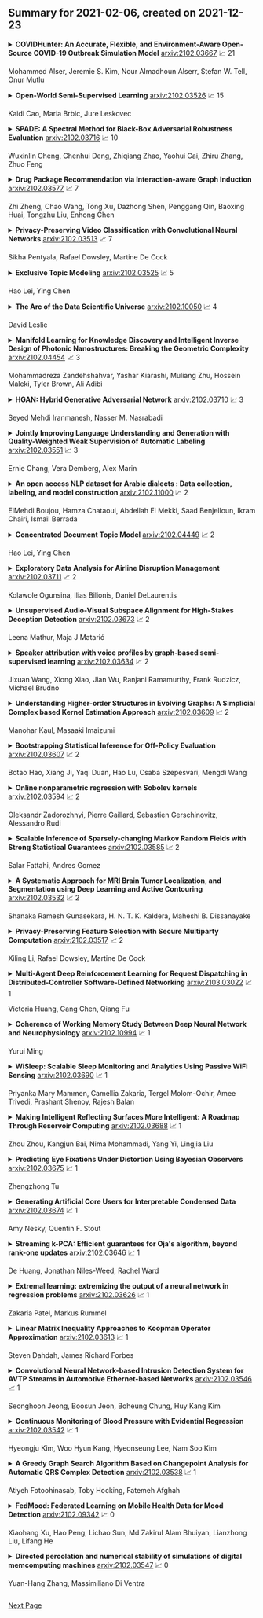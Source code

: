 ## Summary for 2021-02-06, created on 2021-12-23


<details><summary><b>COVIDHunter: An Accurate, Flexible, and Environment-Aware Open-Source COVID-19 Outbreak Simulation Model</b>
<a href="https://arxiv.org/abs/2102.03667">arxiv:2102.03667</a>
&#x1F4C8; 21 <br>
<p>Mohammed Alser, Jeremie S. Kim, Nour Almadhoun Alserr, Stefan W. Tell, Onur Mutlu</p></summary>
<p>

**Abstract:** Motivation: Early detection and isolation of COVID-19 patients are essential for successful implementation of mitigation strategies and eventually curbing the disease spread. With a limited number of daily COVID19 tests performed in every country, simulating the COVID-19 spread along with the potential effect of each mitigation strategy currently remains one of the most effective ways in managing the healthcare system and guiding policy-makers. We introduce COVIDHunter, a flexible and accurate COVID-19 outbreak simulation model that evaluates the current mitigation measures that are applied to a region and provides suggestions on what strength the upcoming mitigation measure should be. The key idea of COVIDHunter is to quantify the spread of COVID-19 in a geographical region by simulating the average number of new infections caused by an infected person considering the effect of external factors, such as environmental conditions (e.g., climate, temperature, humidity) and mitigation measures.
  Results: Using Switzerland as a case study, COVIDHunter estimates that the policy-makers need to keep the current mitigation measures for at least 30 days to prevent demand from quickly exceeding existing hospital capacity. Relaxing the mitigation measures by 50% for 30 days increases both the daily capacity need for hospital beds and daily number of deaths exponentially by an average of 23.8x, who may occupy ICU beds and ventilators for a period of time. Unlike existing models, the COVIDHunter model accurately monitors and predicts the daily number of cases, hospitalizations, and deaths due to COVID-19. Our model is flexible to configure and simple to modify for modeling different scenarios under different environmental conditions and mitigation measures.
  Availability: https://github.com/CMU-SAFARI/COVIDHunter

</p>
</details>

<details><summary><b>Open-World Semi-Supervised Learning</b>
<a href="https://arxiv.org/abs/2102.03526">arxiv:2102.03526</a>
&#x1F4C8; 15 <br>
<p>Kaidi Cao, Maria Brbic, Jure Leskovec</p></summary>
<p>

**Abstract:** Supervised and semi-supervised learning methods have been traditionally designed for the closed-world setting based on the assumption that unlabeled test data contains only classes previously encountered in the labeled training data. However, the real world is inherently open and dynamic, and thus novel, previously unseen classes may appear in the test data or during the model deployment. Here, we introduce a new open-world semi-supervised learning setting in which the model is required to recognize previously seen classes, as well as to discover novel classes never seen in the labeled dataset. To tackle the problem, we propose ORCA, an approach that learns to simultaneously classify and cluster the data. ORCA classifies examples from the unlabeled dataset to previously seen classes, or forms a novel class by grouping similar examples together. The key idea in ORCA is in introducing uncertainty based adaptive margin that effectively circumvents the bias caused by the imbalance of variance between seen and novel classes/clusters. We demonstrate that ORCA accurately discovers novel classes and assigns samples to previously seen classes on benchmark image classification datasets, including CIFAR and ImageNet. Remarkably, despite solving the harder task ORCA outperforms semi-supervised methods on seen classes, as well as novel class discovery methods on novel classes, achieving 7% and 151% improvements on seen and novel classes in the ImageNet dataset.

</p>
</details>

<details><summary><b>SPADE: A Spectral Method for Black-Box Adversarial Robustness Evaluation</b>
<a href="https://arxiv.org/abs/2102.03716">arxiv:2102.03716</a>
&#x1F4C8; 10 <br>
<p>Wuxinlin Cheng, Chenhui Deng, Zhiqiang Zhao, Yaohui Cai, Zhiru Zhang, Zhuo Feng</p></summary>
<p>

**Abstract:** A black-box spectral method is introduced for evaluating the adversarial robustness of a given machine learning (ML) model. Our approach, named SPADE, exploits bijective distance mapping between the input/output graphs constructed for approximating the manifolds corresponding to the input/output data. By leveraging the generalized Courant-Fischer theorem, we propose a SPADE score for evaluating the adversarial robustness of a given model, which is proved to be an upper bound of the best Lipschitz constant under the manifold setting. To reveal the most non-robust data samples highly vulnerable to adversarial attacks, we develop a spectral graph embedding procedure leveraging dominant generalized eigenvectors. This embedding step allows assigning each data sample a robustness score that can be further harnessed for more effective adversarial training. Our experiments show the proposed SPADE method leads to promising empirical results for neural network models that are adversarially trained with the MNIST and CIFAR-10 data sets.

</p>
</details>

<details><summary><b>Drug Package Recommendation via Interaction-aware Graph Induction</b>
<a href="https://arxiv.org/abs/2102.03577">arxiv:2102.03577</a>
&#x1F4C8; 7 <br>
<p>Zhi Zheng, Chao Wang, Tong Xu, Dazhong Shen, Penggang Qin, Baoxing Huai, Tongzhu Liu, Enhong Chen</p></summary>
<p>

**Abstract:** Recent years have witnessed the rapid accumulation of massive electronic medical records (EMRs), which highly support the intelligent medical services such as drug recommendation. However, prior arts mainly follow the traditional recommendation strategies like collaborative filtering, which usually treat individual drugs as mutually independent, while the latent interactions among drugs, e.g., synergistic or antagonistic effect, have been largely ignored. To that end, in this paper, we target at developing a new paradigm for drug package recommendation with considering the interaction effect within drugs, in which the interaction effects could be affected by patient conditions. Specifically, we first design a pre-training method based on neural collaborative filtering to get the initial embedding of patients and drugs. Then, the drug interaction graph will be initialized based on medical records and domain knowledge. Along this line, we propose a new Drug Package Recommendation (DPR) framework with two variants, respectively DPR on Weighted Graph (DPR-WG) and DPR on Attributed Graph (DPR-AG) to solve the problem, in which each the interactions will be described as signed weights or attribute vectors. In detail, a mask layer is utilized to capture the impact of patient condition, and graph neural networks (GNNs) are leveraged for the final graph induction task to embed the package. Extensive experiments on a real-world data set from a first-rate hospital demonstrate the effectiveness of our DPR framework compared with several competitive baseline methods, and further support the heuristic study for the drug package generation task with adequate performance.

</p>
</details>

<details><summary><b>Privacy-Preserving Video Classification with Convolutional Neural Networks</b>
<a href="https://arxiv.org/abs/2102.03513">arxiv:2102.03513</a>
&#x1F4C8; 7 <br>
<p>Sikha Pentyala, Rafael Dowsley, Martine De Cock</p></summary>
<p>

**Abstract:** Many video classification applications require access to personal data, thereby posing an invasive security risk to the users' privacy. We propose a privacy-preserving implementation of single-frame method based video classification with convolutional neural networks that allows a party to infer a label from a video without necessitating the video owner to disclose their video to other entities in an unencrypted manner. Similarly, our approach removes the requirement of the classifier owner from revealing their model parameters to outside entities in plaintext. To this end, we combine existing Secure Multi-Party Computation (MPC) protocols for private image classification with our novel MPC protocols for oblivious single-frame selection and secure label aggregation across frames. The result is an end-to-end privacy-preserving video classification pipeline. We evaluate our proposed solution in an application for private human emotion recognition. Our results across a variety of security settings, spanning honest and dishonest majority configurations of the computing parties, and for both passive and active adversaries, demonstrate that videos can be classified with state-of-the-art accuracy, and without leaking sensitive user information.

</p>
</details>

<details><summary><b>Exclusive Topic Modeling</b>
<a href="https://arxiv.org/abs/2102.03525">arxiv:2102.03525</a>
&#x1F4C8; 5 <br>
<p>Hao Lei, Ying Chen</p></summary>
<p>

**Abstract:** We propose an Exclusive Topic Modeling (ETM) for unsupervised text classification, which is able to 1) identify the field-specific keywords though less frequently appeared and 2) deliver well-structured topics with exclusive words. In particular, a weighted Lasso penalty is imposed to reduce the dominance of the frequently appearing yet less relevant words automatically, and a pairwise Kullback-Leibler divergence penalty is used to implement topics separation. Simulation studies demonstrate that the ETM detects the field-specific keywords, while LDA fails. When applying to the benchmark NIPS dataset, the topic coherence score on average improves by 22% and 10% for the model with weighted Lasso penalty and pairwise Kullback-Leibler divergence penalty, respectively.

</p>
</details>

<details><summary><b>The Arc of the Data Scientific Universe</b>
<a href="https://arxiv.org/abs/2102.10050">arxiv:2102.10050</a>
&#x1F4C8; 4 <br>
<p>David Leslie</p></summary>
<p>

**Abstract:** In this paper I explore the scaffolding of normative assumptions that supports Sabina Leonelli's implicit appeal to the values of epistemic integrity and the global public good that conjointly animate the ethos of responsible and sustainable data work in the context of COVID-19. Drawing primarily on the writings of sociologist Robert K. Merton, the thinkers of the Vienna Circle, and Charles Sanders Peirce, I make some of these assumptions explicit by telling a longer story about the evolution of social thinking about the normative structure of science from Merton's articulation of his well-known norms (those of universalism, communism, organized skepticism, and disinterestedness) to the present. I show that while Merton's norms and his intertwinement of these with the underlying mechanisms of democratic order provide us with an especially good starting point to explore and clarify the commitments and values of science, Leonelli's broader, more context-responsive, and more holistic vision of the epistemic integrity of data scientific understanding, and her discernment of the global and biospheric scope of its moral-practical reach, move beyond Merton's schema in ways that effectively draw upon important critiques. Stepping past Merton, I argue that a combination of situated universalism, methodological pluralism, strong objectivity, and unbounded communalism must guide the responsible and sustainable data work of the future.

</p>
</details>

<details><summary><b>Manifold Learning for Knowledge Discovery and Intelligent Inverse Design of Photonic Nanostructures: Breaking the Geometric Complexity</b>
<a href="https://arxiv.org/abs/2102.04454">arxiv:2102.04454</a>
&#x1F4C8; 3 <br>
<p>Mohammadreza Zandehshahvar, Yashar Kiarashi, Muliang Zhu, Hossein Maleki, Tyler Brown, Ali Adibi</p></summary>
<p>

**Abstract:** Here, we present a new approach based on manifold learning for knowledge discovery and inverse design with minimal complexity in photonic nanostructures. Our approach builds on studying sub-manifolds of responses of a class of nanostructures with different design complexities in the latent space to obtain valuable insight about the physics of device operation to guide a more intelligent design. In contrast to the current methods for inverse design of photonic nanostructures, which are limited to pre-selected and usually over-complex structures, we show that our method allows evolution from an initial design towards the simplest structure while solving the inverse problem.

</p>
</details>

<details><summary><b>HGAN: Hybrid Generative Adversarial Network</b>
<a href="https://arxiv.org/abs/2102.03710">arxiv:2102.03710</a>
&#x1F4C8; 3 <br>
<p>Seyed Mehdi Iranmanesh, Nasser M. Nasrabadi</p></summary>
<p>

**Abstract:** In this paper, we present a simple approach to train Generative Adversarial Networks (GANs) in order to avoid a \textit {mode collapse} issue. Implicit models such as GANs tend to generate better samples compared to explicit models that are trained on tractable data likelihood. However, GANs overlook the explicit data density characteristics which leads to undesirable quantitative evaluations and mode collapse. To bridge this gap, we propose a hybrid generative adversarial network (HGAN) for which we can enforce data density estimation via an autoregressive model and support both adversarial and likelihood framework in a joint training manner which diversify the estimated density in order to cover different modes. We propose to use an adversarial network to \textit {transfer knowledge} from an autoregressive model (teacher) to the generator (student) of a GAN model. A novel deep architecture within the GAN formulation is developed to adversarially distill the autoregressive model information in addition to simple GAN training approach. We conduct extensive experiments on real-world datasets (i.e., MNIST, CIFAR-10, STL-10) to demonstrate the effectiveness of the proposed HGAN under qualitative and quantitative evaluations. The experimental results show the superiority and competitiveness of our method compared to the baselines.

</p>
</details>

<details><summary><b>Jointly Improving Language Understanding and Generation with Quality-Weighted Weak Supervision of Automatic Labeling</b>
<a href="https://arxiv.org/abs/2102.03551">arxiv:2102.03551</a>
&#x1F4C8; 3 <br>
<p>Ernie Chang, Vera Demberg, Alex Marin</p></summary>
<p>

**Abstract:** Neural natural language generation (NLG) and understanding (NLU) models are data-hungry and require massive amounts of annotated data to be competitive. Recent frameworks address this bottleneck with generative models that synthesize weak labels at scale, where a small amount of training labels are expert-curated and the rest of the data is automatically annotated. We follow that approach, by automatically constructing a large-scale weakly-labeled data with a fine-tuned GPT-2, and employ a semi-supervised framework to jointly train the NLG and NLU models. The proposed framework adapts the parameter updates to the models according to the estimated label-quality. On both the E2E and Weather benchmarks, we show that this weakly supervised training paradigm is an effective approach under low resource scenarios and outperforming benchmark systems on both datasets when 100% of training data is used.

</p>
</details>

<details><summary><b>An open access NLP dataset for Arabic dialects : Data collection, labeling, and model construction</b>
<a href="https://arxiv.org/abs/2102.11000">arxiv:2102.11000</a>
&#x1F4C8; 2 <br>
<p>ElMehdi Boujou, Hamza Chataoui, Abdellah El Mekki, Saad Benjelloun, Ikram Chairi, Ismail Berrada</p></summary>
<p>

**Abstract:** Natural Language Processing (NLP) is today a very active field of research and innovation. Many applications need however big sets of data for supervised learning, suitably labelled for the training purpose. This includes applications for the Arabic language and its national dialects. However, such open access labeled data sets in Arabic and its dialects are lacking in the Data Science ecosystem and this lack can be a burden to innovation and research in this field. In this work, we present an open data set of social data content in several Arabic dialects. This data was collected from the Twitter social network and consists on +50K twits in five (5) national dialects. Furthermore, this data was labeled for several applications, namely dialect detection, topic detection and sentiment analysis. We publish this data as an open access data to encourage innovation and encourage other works in the field of NLP for Arabic dialects and social media. A selection of models were built using this data set and are presented in this paper along with their performances.

</p>
</details>

<details><summary><b>Concentrated Document Topic Model</b>
<a href="https://arxiv.org/abs/2102.04449">arxiv:2102.04449</a>
&#x1F4C8; 2 <br>
<p>Hao Lei, Ying Chen</p></summary>
<p>

**Abstract:** We propose a Concentrated Document Topic Model(CDTM) for unsupervised text classification, which is able to produce a concentrated and sparse document topic distribution. In particular, an exponential entropy penalty is imposed on the document topic distribution. Documents that have diverse topic distributions are penalized more, while those having concentrated topics are penalized less. We apply the model to the benchmark NIPS dataset and observe more coherent topics and more concentrated and sparse document-topic distributions than Latent Dirichlet Allocation(LDA).

</p>
</details>

<details><summary><b>Exploratory Data Analysis for Airline Disruption Management</b>
<a href="https://arxiv.org/abs/2102.03711">arxiv:2102.03711</a>
&#x1F4C8; 2 <br>
<p>Kolawole Ogunsina, Ilias Bilionis, Daniel DeLaurentis</p></summary>
<p>

**Abstract:** Reliable platforms for data collation during airline schedule operations have significantly increased the quality and quantity of available information for effectively managing airline schedule disruptions. To that effect, this paper applies macroscopic and microscopic techniques by way of basic statistics and machine learning, respectively, to analyze historical scheduling and operations data from a major airline in the United States. Macroscopic results reveal that majority of irregular operations in airline schedule that occurred over a one-year period stemmed from disruptions due to flight delays, while microscopic results validate different modeling assumptions about key drivers for airline disruption management like turnaround as a Gaussian process.

</p>
</details>

<details><summary><b>Unsupervised Audio-Visual Subspace Alignment for High-Stakes Deception Detection</b>
<a href="https://arxiv.org/abs/2102.03673">arxiv:2102.03673</a>
&#x1F4C8; 2 <br>
<p>Leena Mathur, Maja J Matarić</p></summary>
<p>

**Abstract:** Automated systems that detect deception in high-stakes situations can enhance societal well-being across medical, social work, and legal domains. Existing models for detecting high-stakes deception in videos have been supervised, but labeled datasets to train models can rarely be collected for most real-world applications. To address this problem, we propose the first multimodal unsupervised transfer learning approach that detects real-world, high-stakes deception in videos without using high-stakes labels. Our subspace-alignment (SA) approach adapts audio-visual representations of deception in lab-controlled low-stakes scenarios to detect deception in real-world, high-stakes situations. Our best unsupervised SA models outperform models without SA, outperform human ability, and perform comparably to a number of existing supervised models. Our research demonstrates the potential for introducing subspace-based transfer learning to model high-stakes deception and other social behaviors in real-world contexts with a scarcity of labeled behavioral data.

</p>
</details>

<details><summary><b>Speaker attribution with voice profiles by graph-based semi-supervised learning</b>
<a href="https://arxiv.org/abs/2102.03634">arxiv:2102.03634</a>
&#x1F4C8; 2 <br>
<p>Jixuan Wang, Xiong Xiao, Jian Wu, Ranjani Ramamurthy, Frank Rudzicz, Michael Brudno</p></summary>
<p>

**Abstract:** Speaker attribution is required in many real-world applications, such as meeting transcription, where speaker identity is assigned to each utterance according to speaker voice profiles. In this paper, we propose to solve the speaker attribution problem by using graph-based semi-supervised learning methods. A graph of speech segments is built for each session, on which segments from voice profiles are represented by labeled nodes while segments from test utterances are unlabeled nodes. The weight of edges between nodes is evaluated by the similarities between the pretrained speaker embeddings of speech segments. Speaker attribution then becomes a semi-supervised learning problem on graphs, on which two graph-based methods are applied: label propagation (LP) and graph neural networks (GNNs). The proposed approaches are able to utilize the structural information of the graph to improve speaker attribution performance. Experimental results on real meeting data show that the graph based approaches reduce speaker attribution error by up to 68% compared to a baseline speaker identification approach that processes each utterance independently.

</p>
</details>

<details><summary><b>Understanding Higher-order Structures in Evolving Graphs: A Simplicial Complex based Kernel Estimation Approach</b>
<a href="https://arxiv.org/abs/2102.03609">arxiv:2102.03609</a>
&#x1F4C8; 2 <br>
<p>Manohar Kaul, Masaaki Imaizumi</p></summary>
<p>

**Abstract:** Dynamic graphs are rife with higher-order interactions, such as co-authorship relationships and protein-protein interactions in biological networks, that naturally arise between more than two nodes at once. In spite of the ubiquitous presence of such higher-order interactions, limited attention has been paid to the higher-order counterpart of the popular pairwise link prediction problem. Existing higher-order structure prediction methods are mostly based on heuristic feature extraction procedures, which work well in practice but lack theoretical guarantees. Such heuristics are primarily focused on predicting links in a static snapshot of the graph. Moreover, these heuristic-based methods fail to effectively utilize and benefit from the knowledge of latent substructures already present within the higher-order structures. In this paper, we overcome these obstacles by capturing higher-order interactions succinctly as \textit{simplices}, model their neighborhood by face-vectors, and develop a nonparametric kernel estimator for simplices that views the evolving graph from the perspective of a time process (i.e., a sequence of graph snapshots). Our method substantially outperforms several baseline higher-order prediction methods. As a theoretical achievement, we prove the consistency and asymptotic normality in terms of the Wasserstein distance of our estimator using Stein's method.

</p>
</details>

<details><summary><b>Bootstrapping Statistical Inference for Off-Policy Evaluation</b>
<a href="https://arxiv.org/abs/2102.03607">arxiv:2102.03607</a>
&#x1F4C8; 2 <br>
<p>Botao Hao, Xiang Ji, Yaqi Duan, Hao Lu, Csaba Szepesvári, Mengdi Wang</p></summary>
<p>

**Abstract:** Bootstrapping provides a flexible and effective approach for assessing the quality of batch reinforcement learning, yet its theoretical property is less understood. In this paper, we study the use of bootstrapping in off-policy evaluation (OPE), and in particular, we focus on the fitted Q-evaluation (FQE) that is known to be minimax-optimal in the tabular and linear-model cases. We propose a bootstrapping FQE method for inferring the distribution of the policy evaluation error and show that this method is asymptotically efficient and distributionally consistent for off-policy statistical inference. To overcome the computation limit of bootstrapping, we further adapt a subsampling procedure that improves the runtime by an order of magnitude. We numerically evaluate the bootrapping method in classical RL environments for confidence interval estimation, estimating the variance of off-policy evaluator, and estimating the correlation between multiple off-policy evaluators.

</p>
</details>

<details><summary><b>Online nonparametric regression with Sobolev kernels</b>
<a href="https://arxiv.org/abs/2102.03594">arxiv:2102.03594</a>
&#x1F4C8; 2 <br>
<p>Oleksandr Zadorozhnyi, Pierre Gaillard, Sebastien Gerschinovitz, Alessandro Rudi</p></summary>
<p>

**Abstract:** In this work we investigate the variation of the online kernelized ridge regression algorithm in the setting of $d-$dimensional adversarial nonparametric regression. We derive the regret upper bounds on the classes of Sobolev spaces $W_{p}^β(\mathcal{X})$, $p\geq 2, β>\frac{d}{p}$. The upper bounds are supported by the minimax regret analysis, which reveals that in the cases $β> \frac{d}{2}$ or $p=\infty$ these rates are (essentially) optimal. Finally, we compare the performance of the kernelized ridge regression forecaster to the known non-parametric forecasters in terms of the regret rates and their computational complexity as well as to the excess risk rates in the setting of statistical (i.i.d.) nonparametric regression.

</p>
</details>

<details><summary><b>Scalable Inference of Sparsely-changing Markov Random Fields with Strong Statistical Guarantees</b>
<a href="https://arxiv.org/abs/2102.03585">arxiv:2102.03585</a>
&#x1F4C8; 2 <br>
<p>Salar Fattahi, Andres Gomez</p></summary>
<p>

**Abstract:** In this paper, we study the problem of inferring time-varying Markov random fields (MRF), where the underlying graphical model is both sparse and changes sparsely over time. Most of the existing methods for the inference of time-varying MRFs rely on the regularized maximum likelihood estimation (MLE), that typically suffer from weak statistical guarantees and high computational time. Instead, we introduce a new class of constrained optimization problems for the inference of sparsely-changing MRFs. The proposed optimization problem is formulated based on the exact $\ell_0$ regularization, and can be solved in near-linear time and memory. Moreover, we show that the proposed estimator enjoys a provably small estimation error. As a special case, we derive sharp statistical guarantees for the inference of sparsely-changing Gaussian MRFs (GMRF) in the high-dimensional regime, showing that such problems can be learned with as few as one sample per time. Our proposed method is extremely efficient in practice: it can accurately estimate sparsely-changing graphical models with more than 500 million variables in less than one hour.

</p>
</details>

<details><summary><b>A Systematic Approach for MRI Brain Tumor Localization, and Segmentation using Deep Learning and Active Contouring</b>
<a href="https://arxiv.org/abs/2102.03532">arxiv:2102.03532</a>
&#x1F4C8; 2 <br>
<p>Shanaka Ramesh Gunasekara, H. N. T. K. Kaldera, Maheshi B. Dissanayake</p></summary>
<p>

**Abstract:** One of the main requirements of tumor extraction is the annotation and segmentation of tumor boundaries correctly. For this purpose, we present a threefold deep learning architecture. First classifiers are implemented with a deep convolutional neural network(CNN) andsecond a region-based convolutional neural network (R-CNN) is performed on the classified images to localize the tumor regions of interest. As the third and final stage, the concentratedtumor boundary is contoured for the segmentation process by using the Chan-Vesesegmentation algorithm. As the typical edge detection algorithms based on gradients of pixel intensity tend to fail in the medical image segmentation process, an active contour algorithm defined with the level set function is proposed. Specifically, Chan- Vese algorithm was applied to detect the tumor boundaries for the segmentation process. To evaluate the performance of the overall system, Dice Score,Rand Index (RI), Variation of Information (VOI), Global Consistency Error (GCE), Boundary Displacement Error (BDE), Mean absolute error (MAE), and Peak Signal to Noise Ratio (PSNR) werecalculated by comparing the segmented boundary area which is the final output of the proposed, against the demarcations of the subject specialists which is the gold standard. Overall performance of the proposed architecture for both glioma and meningioma segmentation is with average dice score of 0.92, (also, with RI of 0.9936, VOI of 0.0301, GCE of 0.004, BDE of 2.099, PSNR of 77.076 and MAE of 52.946), pointing to high reliability of the proposed architecture.

</p>
</details>

<details><summary><b>Privacy-Preserving Feature Selection with Secure Multiparty Computation</b>
<a href="https://arxiv.org/abs/2102.03517">arxiv:2102.03517</a>
&#x1F4C8; 2 <br>
<p>Xiling Li, Rafael Dowsley, Martine De Cock</p></summary>
<p>

**Abstract:** Existing work on privacy-preserving machine learning with Secure Multiparty Computation (MPC) is almost exclusively focused on model training and on inference with trained models, thereby overlooking the important data pre-processing stage. In this work, we propose the first MPC based protocol for private feature selection based on the filter method, which is independent of model training, and can be used in combination with any MPC protocol to rank features. We propose an efficient feature scoring protocol based on Gini impurity to this end. To demonstrate the feasibility of our approach for practical data science, we perform experiments with the proposed MPC protocols for feature selection in a commonly used machine-learning-as-a-service configuration where computations are outsourced to multiple servers, with semi-honest and with malicious adversaries. Regarding effectiveness, we show that secure feature selection with the proposed protocols improves the accuracy of classifiers on a variety of real-world data sets, without leaking information about the feature values or even which features were selected. Regarding efficiency, we document runtimes ranging from several seconds to an hour for our protocols to finish, depending on the size of the data set and the security settings.

</p>
</details>

<details><summary><b>Multi-Agent Deep Reinforcement Learning for Request Dispatching in Distributed-Controller Software-Defined Networking</b>
<a href="https://arxiv.org/abs/2103.03022">arxiv:2103.03022</a>
&#x1F4C8; 1 <br>
<p>Victoria Huang, Gang Chen, Qiang Fu</p></summary>
<p>

**Abstract:** Recently, distributed controller architectures have been quickly gaining popularity in Software-Defined Networking (SDN). However, the use of distributed controllers introduces a new and important Request Dispatching (RD) problem with the goal for every SDN switch to properly dispatch their requests among all controllers so as to optimize network performance. This goal can be fulfilled by designing an RD policy to guide distribution of requests at each switch. In this paper, we propose a Multi-Agent Deep Reinforcement Learning (MA-DRL) approach to automatically design RD policies with high adaptability and performance. This is achieved through a new problem formulation in the form of a Multi-Agent Markov Decision Process (MA-MDP), a new adaptive RD policy design and a new MA-DRL algorithm called MA-PPO. Extensive simulation studies show that our MA-DRL technique can effectively train RD policies to significantly outperform man-made policies, model-based policies, as well as RD policies learned via single-agent DRL algorithms.

</p>
</details>

<details><summary><b>Coherence of Working Memory Study Between Deep Neural Network and Neurophysiology</b>
<a href="https://arxiv.org/abs/2102.10994">arxiv:2102.10994</a>
&#x1F4C8; 1 <br>
<p>Yurui Ming</p></summary>
<p>

**Abstract:** The auto feature extraction capability of deep neural networks (DNN) endows them the potentiality for analysing complicated electroencephalogram (EEG) data captured from brain functionality research. This work investigates the potential coherent correspondence between the region-of-interest (ROI) for DNN to explore, and ROI for conventional neurophysiological oriented methods to work with, exemplified in the case of working memory study. The attention mechanism induced by global average pooling (GAP) is applied to a public EEG dataset of working memory, to unveil these coherent ROIs via a classification problem. The result shows the alignment of ROIs from different research disciplines. This work asserts the confidence and promise of utilizing DNN for EEG data analysis, albeit in lack of the interpretation to network operations.

</p>
</details>

<details><summary><b>WiSleep: Scalable Sleep Monitoring and Analytics Using Passive WiFi Sensing</b>
<a href="https://arxiv.org/abs/2102.03690">arxiv:2102.03690</a>
&#x1F4C8; 1 <br>
<p>Priyanka Mary Mammen, Camellia Zakaria, Tergel Molom-Ochir, Amee Trivedi, Prashant Shenoy, Rajesh Balan</p></summary>
<p>

**Abstract:** Sleep deprivation is a public health concern that significantly impacts one's well-being and performance. Sleep is an intimate experience, and state-of-the-art sleep monitoring solutions are highly-personalized to individual users. With a motivation to expand sleep monitoring at a large-scale and contribute sleep data to public health understanding, we present WiSleep, a sleep monitoring and analytics platform using smartphone network connections that are passively sensed from WiFi infrastructure. We propose an unsupervised ensemble model of Bayesian change point detection to predict sleep and wake-up times. Then, we validate our approach using ground truth from a user study in campus dormitories and a private home. Our results find WiSleep outperforming established methods for users with irregular sleep patterns while yielding comparable accuracy for regular sleepers with an average 79.5\% accuracy. This is comparable to client-side based methods, albeit utilizing only coarse-grained information. Finally, we show that WiSleep can process data from 20,000 users on a single commodity server, allowing it to scale to large campus populations with low server requirements.

</p>
</details>

<details><summary><b>Making Intelligent Reflecting Surfaces More Intelligent: A Roadmap Through Reservoir Computing</b>
<a href="https://arxiv.org/abs/2102.03688">arxiv:2102.03688</a>
&#x1F4C8; 1 <br>
<p>Zhou Zhou, Kangjun Bai, Nima Mohammadi, Yang Yi, Lingjia Liu</p></summary>
<p>

**Abstract:** This article introduces a neural network-based signal processing framework for intelligent reflecting surface (IRS) aided wireless communications systems. By modeling radio-frequency (RF) impairments inside the "meta-atoms" of IRS (including nonlinearity and memory effects), we present an approach that generalizes the entire IRS-aided system as a reservoir computing (RC) system, an efficient recurrent neural network (RNN) operating in a state near the "edge of chaos". This framework enables us to take advantage of the nonlinearity of this "fabricated" wireless environment to overcome link degradation due to model mismatch. Accordingly, the randomness of the wireless channel and RF imperfections are naturally embedded into the RC framework, enabling the internal RC dynamics lying on the edge of chaos. Furthermore, several practical issues, such as channel state information acquisition, passive beamforming design, and physical layer reference signal design, are discussed.

</p>
</details>

<details><summary><b>Predicting Eye Fixations Under Distortion Using Bayesian Observers</b>
<a href="https://arxiv.org/abs/2102.03675">arxiv:2102.03675</a>
&#x1F4C8; 1 <br>
<p>Zhengzhong Tu</p></summary>
<p>

**Abstract:** Visual attention is very an essential factor that affects how human perceives visual signals. This report investigates how distortions in an image could distract human's visual attention using Bayesian visual search models, specifically, Maximum-a-posteriori (MAP) \cite{findlay1982global}\cite{eckstein2001quantifying} and Entropy Limit Minimization (ELM) \cite{najemnik2009simple}, which predict eye fixation movements based on a Bayesian probabilistic framework. Experiments on modified MAP and ELM models on JPEG-compressed images containing blocking or ringing artifacts were conducted and we observed that compression artifacts can affect visual attention. We hope this work sheds light on the interactions between visual attention and perceptual quality.

</p>
</details>

<details><summary><b>Generating Artificial Core Users for Interpretable Condensed Data</b>
<a href="https://arxiv.org/abs/2102.03674">arxiv:2102.03674</a>
&#x1F4C8; 1 <br>
<p>Amy Nesky, Quentin F. Stout</p></summary>
<p>

**Abstract:** Recent work has shown that in a dataset of user ratings on items there exists a group of Core Users who hold most of the information necessary for recommendation. This set of Core Users can be as small as 20 percent of the users. Core Users can be used to make predictions for out-of-sample users without much additional work. Since Core Users substantially shrink a ratings dataset without much loss of information, they can be used to improve recommendation efficiency. We propose a method, combining latent factor models, ensemble boosting and K-means clustering, to generate a small set of Artificial Core Users (ACUs) from real Core User data. Our ACUs have dense rating information, and improve the recommendation performance of real Core Users while remaining interpretable.

</p>
</details>

<details><summary><b>Streaming k-PCA: Efficient guarantees for Oja's algorithm, beyond rank-one updates</b>
<a href="https://arxiv.org/abs/2102.03646">arxiv:2102.03646</a>
&#x1F4C8; 1 <br>
<p>De Huang, Jonathan Niles-Weed, Rachel Ward</p></summary>
<p>

**Abstract:** We analyze Oja's algorithm for streaming $k$-PCA and prove that it achieves performance nearly matching that of an optimal offline algorithm. Given access to a sequence of i.i.d. $d \times d$ symmetric matrices, we show that Oja's algorithm can obtain an accurate approximation to the subspace of the top $k$ eigenvectors of their expectation using a number of samples that scales polylogarithmically with $d$. Previously, such a result was only known in the case where the updates have rank one. Our analysis is based on recently developed matrix concentration tools, which allow us to prove strong bounds on the tails of the random matrices which arise in the course of the algorithm's execution.

</p>
</details>

<details><summary><b>Extremal learning: extremizing the output of a neural network in regression problems</b>
<a href="https://arxiv.org/abs/2102.03626">arxiv:2102.03626</a>
&#x1F4C8; 1 <br>
<p>Zakaria Patel, Markus Rummel</p></summary>
<p>

**Abstract:** Neural networks allow us to model complex relationships between variables. We show how to efficiently find extrema of a trained neural network in regression problems. Finding the extremizing input of an approximated model is formulated as the training of an additional neural network with a loss function that minimizes when the extremizing input is achieved. We further show how to incorporate additional constraints on the input vector such as limiting the extrapolation of the extremizing input vector from the original training data set. An instructional example of this approach using TensorFlow is included.

</p>
</details>

<details><summary><b>Linear Matrix Inequality Approaches to Koopman Operator Approximation</b>
<a href="https://arxiv.org/abs/2102.03613">arxiv:2102.03613</a>
&#x1F4C8; 1 <br>
<p>Steven Dahdah, James Richard Forbes</p></summary>
<p>

**Abstract:** The regression problem associated with finding a matrix approximation of the Koopman operator from data is considered. The regression problem is formulated as a convex optimization problem subject to linear matrix inequality (LMI) constraints. Doing so allows for additional LMI constraints to be incorporated into the regression problem. In particular, asymptotic stability constraints, regularization using matrix norms, and even regularization using system norms can be easily incorporated into the regression problem.

</p>
</details>

<details><summary><b>Convolutional Neural Network-based Intrusion Detection System for AVTP Streams in Automotive Ethernet-based Networks</b>
<a href="https://arxiv.org/abs/2102.03546">arxiv:2102.03546</a>
&#x1F4C8; 1 <br>
<p>Seonghoon Jeong, Boosun Jeon, Boheung Chung, Huy Kang Kim</p></summary>
<p>

**Abstract:** Connected and autonomous vehicles (CAVs) are an innovative form of traditional vehicles. Automotive Ethernet replaces the controller area network and FlexRay to support the large throughput required by high-definition applications. As CAVs have numerous functions, they exhibit a large attack surface and an increased vulnerability to attacks. However, no previous studies have focused on intrusion detection in automotive Ethernet-based networks. In this paper, we present an intrusion detection method for detecting audio-video transport protocol (AVTP) stream injection attacks in automotive Ethernet-based networks. To the best of our knowledge, this is the first such method developed for automotive Ethernet. The proposed intrusion detection model is based on feature generation and a convolutional neural network (CNN). To evaluate our intrusion detection system, we built a physical BroadR-Reach-based testbed and captured real AVTP packets. The experimental results show that the model exhibits outstanding performance: the F1-score and recall are greater than 0.9704 and 0.9949, respectively. In terms of the inference time per input and the generation intervals of AVTP traffic, our CNN model can readily be employed for real-time detection.

</p>
</details>

<details><summary><b>Continuous Monitoring of Blood Pressure with Evidential Regression</b>
<a href="https://arxiv.org/abs/2102.03542">arxiv:2102.03542</a>
&#x1F4C8; 1 <br>
<p>Hyeongju Kim, Woo Hyun Kang, Hyeonseung Lee, Nam Soo Kim</p></summary>
<p>

**Abstract:** Photoplethysmogram (PPG) signal-based blood pressure (BP) estimation is a promising candidate for modern BP measurements, as PPG signals can be easily obtained from wearable devices in a non-invasive manner, allowing quick BP measurement. However, the performance of existing machine learning-based BP measuring methods still fall behind some BP measurement guidelines and most of them provide only point estimates of systolic blood pressure (SBP) and diastolic blood pressure (DBP). In this paper, we present a cutting-edge method which is capable of continuously monitoring BP from the PPG signal and satisfies healthcare criteria such as the Association for the Advancement of Medical Instrumentation (AAMI) and the British Hypertension Society (BHS) standards. Furthermore, the proposed method provides the reliability of the predicted BP by estimating its uncertainty to help diagnose medical condition based on the model prediction. Experiments on the MIMIC II database verify the state-of-the-art performance of the proposed method under several metrics and its ability to accurately represent uncertainty in prediction.

</p>
</details>

<details><summary><b>A Greedy Graph Search Algorithm Based on Changepoint Analysis for Automatic QRS Complex Detection</b>
<a href="https://arxiv.org/abs/2102.03538">arxiv:2102.03538</a>
&#x1F4C8; 1 <br>
<p>Atiyeh Fotoohinasab, Toby Hocking, Fatemeh Afghah</p></summary>
<p>

**Abstract:** The electrocardiogram (ECG) signal is the most widely used non-invasive tool for the investigation of cardiovascular diseases. Automatic delineation of ECG fiducial points, in particular the R-peak, serves as the basis for ECG processing and analysis. This study proposes a new method of ECG signal analysis by introducing a new class of graphical models based on optimal changepoint detection models, named the graph-constrained changepoint detection (GCCD) model. The GCCD model treats fiducial points delineation in the non-stationary ECG signal as a changepoint detection problem. The proposed model exploits the sparsity of changepoints to detect abrupt changes within the ECG signal; thereby, the R-peak detection task can be relaxed from any preprocessing step. In this novel approach, prior biological knowledge about the expected sequence of changes is incorporated into the model using the constraint graph, which can be defined manually or automatically. First, we define the constraint graph manually; then, we present a graph learning algorithm that can search for an optimal graph in a greedy scheme. Finally, we compare the manually defined graphs and learned graphs in terms of graph structure and detection accuracy. We evaluate the performance of the algorithm using the MIT-BIH Arrhythmia Database. The proposed model achieves an overall sensitivity of 99.64%, positive predictivity of 99.71%, and detection error rate of 0.19 for the manually defined constraint graph and overall sensitivity of 99.76%, positive predictivity of 99.68%, and detection error rate of 0.55 for the automatic learning constraint graph.

</p>
</details>

<details><summary><b>FedMood: Federated Learning on Mobile Health Data for Mood Detection</b>
<a href="https://arxiv.org/abs/2102.09342">arxiv:2102.09342</a>
&#x1F4C8; 0 <br>
<p>Xiaohang Xu, Hao Peng, Lichao Sun, Md Zakirul Alam Bhuiyan, Lianzhong Liu, Lifang He</p></summary>
<p>

**Abstract:** Depression is one of the most common mental illness problems, and the symptoms shown by patients are not consistent, making it difficult to diagnose in the process of clinical practice and pathological research. Although researchers hope that artificial intelligence can contribute to the diagnosis and treatment of depression, the traditional centralized machine learning needs to aggregate patient data, and the data privacy of patients with mental illness needs to be strictly confidential, which hinders machine learning algorithms clinical application. To solve the problem of privacy of the medical history of patients with depression, we implement federated learning to analyze and diagnose depression. First, we propose a general multi-view federated learning framework using multi-source data, which can extend any traditional machine learning model to support federated learning across different institutions or parties. Secondly, we adopt late fusion methods to solve the problem of inconsistent time series of multi-view data. Finally, we compare the federated framework with other cooperative learning frameworks in performance and discuss the related results.

</p>
</details>

<details><summary><b>Directed percolation and numerical stability of simulations of digital memcomputing machines</b>
<a href="https://arxiv.org/abs/2102.03547">arxiv:2102.03547</a>
&#x1F4C8; 0 <br>
<p>Yuan-Hang Zhang, Massimiliano Di Ventra</p></summary>
<p>

**Abstract:** Digital memcomputing machines (DMMs) are a novel, non-Turing class of machines designed to solve combinatorial optimization problems. They can be physically realized with continuous-time, non-quantum dynamical systems with memory (time non-locality), whose ordinary differential equations (ODEs) can be numerically integrated on modern computers. Solutions of many hard problems have been reported by numerically integrating the ODEs of DMMs, showing substantial advantages over state-of-the-art solvers. To investigate the reasons behind the robustness and effectiveness of this method, we employ three explicit integration schemes (forward Euler, trapezoid and Runge-Kutta 4th order) with a constant time step, to solve 3-SAT instances with planted solutions. We show that, (i) even if most of the trajectories in the phase space are destroyed by numerical noise, the solution can still be achieved; (ii) the forward Euler method, although having the largest numerical error, solves the instances in the least amount of function evaluations; and (iii) when increasing the integration time step, the system undergoes a "solvable-unsolvable transition" at a critical threshold, which needs to decay at most as a power law with the problem size, to control the numerical errors. To explain these results, we model the dynamical behavior of DMMs as directed percolation of the state trajectory in the phase space in the presence of noise. This viewpoint clarifies the reasons behind their numerical robustness and provides an analytical understanding of the unsolvable-solvable transition. These results land further support to the usefulness of DMMs in the solution of hard combinatorial optimization problems.

</p>
</details>


[Next Page](2021/2021-02/2021-02-05.md)
